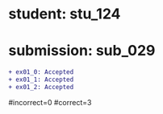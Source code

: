 # student: stu_124
# submission: sub_029

```diff
+ ex01_0: Accepted
+ ex01_1: Accepted
+ ex01_2: Accepted
```
#incorrect=0
#correct=3
